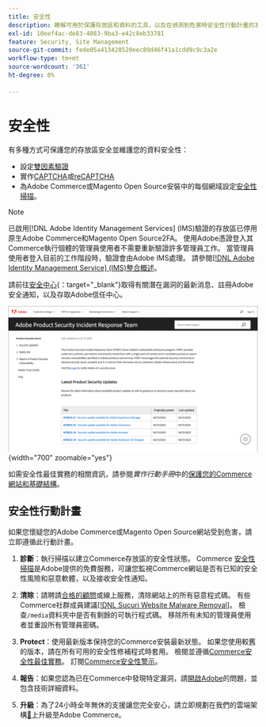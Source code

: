 ```yaml
---
title: 安全性
description: 瞭解可用於保護存放區和資料的工具，以及在偵測到危害時安全性行動計畫的准則。
exl-id: 10eef4ac-de83-4083-9ba3-e42c8eb33781
feature: Security, Site Management
source-git-commit: fede05a413428520eec89d46f41a1cdd9c9c3a2e
workflow-type: tm+mt
source-wordcount: '361'
ht-degree: 0%

---
```


# 安全性

有多種方式可保護您的存放區安全並維護您的資料安全性：

- 設定[雙因素驗證](security-two-factor-authentication.md)
- 實作[CAPTCHA](security-captcha.md)或[reCAPTCHA](security-google-recaptcha.md)
- 為Adobe Commerce或Magento Open Source安裝中的每個網域設定[安全性掃描](security-scan.md)。

>[!NOTE]
>
>已啟用[!DNL Adobe Identity Management Services] (IMS)驗證的存放區已停用原生Adobe Commerce和Magento Open Source2FA。 使用Adobe憑證登入其Commerce執行個體的管理員使用者不需要重新驗證許多管理員工作。 當管理員使用者登入目前的工作階段時，驗證會由Adobe IMS處理。 請參閱[[!DNL Adobe Identity Management Service] (IMS)整合概述](../getting-started/adobe-ims-integration-overview.md)。

請前往[安全中心](https://helpx.adobe.com/tw/security.html){：target=&quot;_blank&quot;}取得有關潛在漏洞的最新消息、註冊Adobe安全通知，以及存取Adobe信任中心。

![安全中心](./assets/product-security-home.png){width="700" zoomable="yes"}

如需安全性最佳實務的相關資訊，請參閱&#x200B;_實作行動手冊_&#x200B;中的[保護您的Commerce網站和基礎結構](https://experienceleague.adobe.com/docs/commerce-operations/implementation-playbook/best-practices/launch/security-best-practices.html?lang=zh-Hant)。

## 安全性行動計畫

如果您懷疑您的Adobe Commerce或Magento Open Source網站受到危害，請立即遵循此行動計畫。

1. **診斷**：執行掃描以建立Commerce存放區的安全性狀態。 Commerce [安全性掃描](security-scan.md)是Adobe提供的免費服務，可讓您監視Commerce網站是否有已知的安全性風險和惡意軟體，以及接收安全性通知。

1. **清除**：請聘請[合格的顧問](https://solutionpartners.adobe.com/s/directory/?partner_type=1)或線上服務，清除網站上的所有惡意程式碼。 有些Commerce社群成員建議[[!DNL Sucuri Website Malware Removal]](https://sucuri.net/website-antivirus/malware-removal)。 檢查`/media`資料夾中是否有剩餘的可執行程式碼。 移除所有未知的管理員使用者並重設所有管理員密碼。

1. **Protect**：使用最新版本保持您的Commerce安裝最新狀態。 如果您使用較舊的版本，請在所有可用的安全性修補程式時套用。 檢閱並遵循[Commerce安全性最佳實務](https://www.adobe.com/content/dam/cc/en/trust-center/ungated/whitepapers/experience-cloud/adobe-commerce-best-practices-guide.pdf)。 訂閱[Commerce安全性警示](https://www.adobe.com/subscription/adbeSecurityNotifications.html)。

1. **報告**：如果您認為已在Commerce中發現特定漏洞，請[開啟Adobe](https://hackerone.com/adobe?type=team)的問題，並包含技術詳細資料。

1. **升級**：為了24小時全年無休的支援讓您完全安心，請立即規劃在我們的雲端架構[&#128279;](https://business.adobe.com/products/magento/cloud-delivery.html)上升級至Adobe Commerce。
